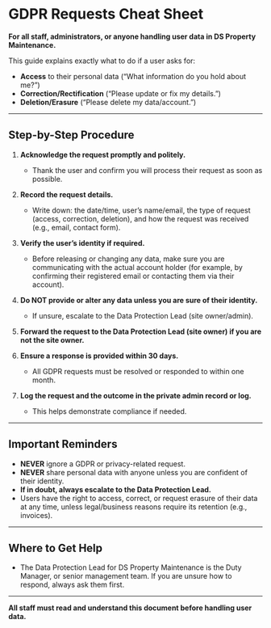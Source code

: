 # GDPR Requests Cheat Sheet

**For all staff, administrators, or anyone handling user data in DS Property Maintenance.**

This guide explains exactly what to do if a user asks for:

- **Access** to their personal data (“What information do you hold about me?”)
- **Correction/Rectification** (“Please update or fix my details.”)
- **Deletion/Erasure** (“Please delete my data/account.”)

---

## Step-by-Step Procedure

1. **Acknowledge the request promptly and politely.**
   - Thank the user and confirm you will process their request as soon as possible.

2. **Record the request details.**
   - Write down: the date/time, user’s name/email, the type of request (access, correction, deletion), and how the request was received (e.g., email, contact form).

3. **Verify the user’s identity if required.**
   - Before releasing or changing any data, make sure you are communicating with the actual account holder (for example, by confirming their registered email or contacting them via their account).

4. **Do NOT provide or alter any data unless you are sure of their identity.**
   - If unsure, escalate to the Data Protection Lead (site owner/admin).

5. **Forward the request to the Data Protection Lead (site owner) if you are not the site owner.**

6. **Ensure a response is provided within 30 days.**
   - All GDPR requests must be resolved or responded to within one month.

7. **Log the request and the outcome in the private admin record or log.**
   - This helps demonstrate compliance if needed.

---

## Important Reminders

- **NEVER** ignore a GDPR or privacy-related request.
- **NEVER** share personal data with anyone unless you are confident of their identity.
- **If in doubt, always escalate to the Data Protection Lead.**
- Users have the right to access, correct, or request erasure of their data at any time, unless legal/business reasons require its retention (e.g., invoices).

---

## Where to Get Help

- The Data Protection Lead for DS Property Maintenance is the Duty Manager, or senior management team. If you are unsure how to respond, always ask them first.

---

**All staff must read and understand this document before handling user data.**

